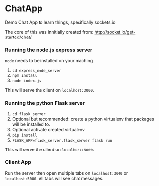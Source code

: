 # ChatApp
Demo Chat App to learn things, specifically sockets.io

The core of this was innitially created from: http://socket.io/get-started/chat/

### Running the node.js express server
`node` needs to be installed on your maching

1. `cd express_node_server`
2. `npm install`
3. `node index.js`

This will serve the client on `localhost:3000`.

### Running the python Flask server

1. `cd flask_server`
2. Optional but recommended: create a python virtualenv that packages will be installed to.
3. Optional activate created virtualenv
4. `pip install .`
5. `FLASK_APP=flask_server.flask_server flask run`

This will serve the client on `localhost:5000`.

### Client App
Run the server then open multiple tabs on `localhost:3000` or `localhost:5000`.  All tabs will see chat messages.


